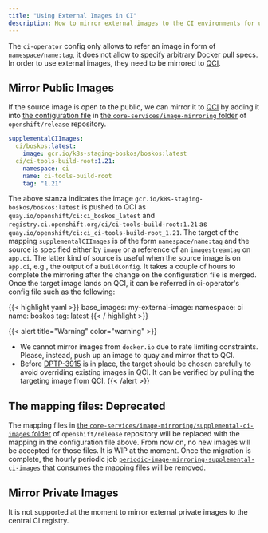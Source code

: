 ```yaml
---
title: "Using External Images in CI"
description: How to mirror external images to the CI environments for use in jobs.
---
```


The `ci-operator` config only allows to refer an image in form of `namespace/name:tag`, it does not allow to specify arbitrary Docker pull specs. In order
to use external images, they need to be mirrored to [QCI](/docs/how-tos/use-registries-in-build-farm/#the-ci-image-repository-in-quayio-qci).

## Mirror Public Images

If the source image is open to the public, we can mirror it to [QCI](/docs/how-tos/use-registries-in-build-farm/#the-ci-image-repository-in-quayio-qci) by adding it into [the configuration file](https://github.com/openshift/release/blob/master/core-services/image-mirroring/_config.yaml) in
[the `core-services/image-mirroring` folder](https://github.com/openshift/release/tree/master/core-services/image-mirroring/) of `openshift/release` repository.

```yaml
supplementalCIImages:
  ci/boskos:latest:
    image: gcr.io/k8s-staging-boskos/boskos:latest
  ci/ci-tools-build-root:1.21:
    namespace: ci
    name: ci-tools-build-root
    tag: "1.21"
```

The above stanza indicates the image `gcr.io/k8s-staging-boskos/boskos:latest` is pushed to QCI as `quay.io/openshift/ci:ci_boskos_latest` and
`registry.ci.openshift.org/ci/ci-tools-build-root:1.21` as `quay.io/openshift/ci:ci_ci-tools-build-root_1.21`. The target of the mapping
`supplementalCIImages` is of the form `namespace/name:tag` and the source is specified either by `image` or a reference of an `imagestreamtag` on `app.ci`. The latter kind of source is useful when the source image is on `app.ci`, e.g., the output of a `buildConfig`.
It takes a couple of hours to complete the mirroring after the change on the configuration file is merged.
Once the target image lands on QCI, it can be referred in ci-operator's config file such as the following:

{{< highlight yaml >}}
base_images:
  my-external-image:
    namespace: ci
    name:  boskos
    tag: latest
{{< / highlight >}}

{{< alert title="Warning" color="warning" >}}
- We cannot mirror images from `docker.io` due to rate limiting constraints. Please, instead, push up an image to quay and mirror that to QCI.
- Before [DPTP-3915](https://issues.redhat.com/browse/DPTP-3915) is in place, the target should be chosen carefully to avoid overriding existing images in QCI. It can be verified by pulling the targeting image from QCI.
{{< /alert >}}


## The mapping files: Deprecated
The mapping files in [the `core-services/image-mirroring/supplemental-ci-images` folder](https://github.com/openshift/release/tree/master/core-services/image-mirroring/supplemental-ci-images/) of `openshift/release` repository will be replaced with the mapping in the configuration file above. From now on, no new images will be accepted for those files. It is WIP at the moment.
Once the migration is complete, the hourly periodic job [`periodic-image-mirroring-supplemental-ci-images`](https://prow.ci.openshift.org/?job=periodic-image-mirroring-supplemental-ci-images) that consumes the mapping files will be removed.

## Mirror Private Images

It is not supported at the moment to mirror external private images to the central CI registry.
